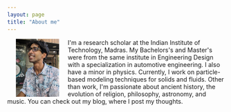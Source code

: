 ```yaml
---
layout: page
title: "About me"
---
```


  <img style="float: left;" src="pp3.jpg" width="100" hspace="20">
  
I'm a research scholar at the Indian Institute of Technology, Madras. My Bachelors's and Master's were from the same institute in Engineering Design with a specialization in automotive engineering. I also have a minor in physics. Currently, I work on particle-based modeling techniques for solids and fluids. Other than work, I'm passionate about ancient history, the evolution of religion, philosophy, astronomy, and music. You can check out my blog, where I post my thoughts.
